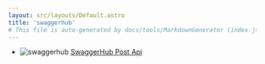 ```yaml
---
layout: src/layouts/Default.astro
title: 'swaggerhub'
# This file is auto-generated by docs/tools/MarkdownGenerator (index.js)
---
```


<ul>

<li>

![swaggerhub](https://i.octopus.com/library/step-templates/swaggerhub.png) [SwaggerHub Post Api](/swaggerhub/swaggerhub-post-api/)

</li>
        
</ul>
